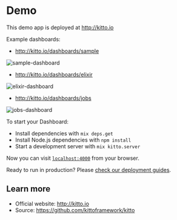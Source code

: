 # Demo

This demo app is deployed at http://kitto.io

Example dashboards:

* http://kitto.io/dashboards/sample

![sample-dashboard](http://i.imgur.com/6iG6t7l.png)

* http://kitto.io/dashboards/elixir

![elixir-dashboard](http://i.imgur.com/70KYNTw.png)

* http://kitto.io/dashboards/jobs

![jobs-dashboard](http://i.imgur.com/DhNxq03.png)

To start your Dashboard:

  * Install dependencies with `mix deps.get`
  * Install Node.js dependencies with `npm install`
  * Start a development server with `mix kitto.server`

Now you can visit [`localhost:4000`](http://localhost:4000) from your browser.

Ready to run in production? Please [check our deployment guides](https://github.com/kittoframework/kitto#deployment).

## Learn more

  * Official website: http://kitto.io
  * Source: https://github.com/kittoframework/kitto
